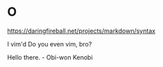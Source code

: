 # O

https://daringfireball.net/projects/markdown/syntax

I vim'd
Do you even vim, bro?

Hello there. - Obi-won Kenobi

